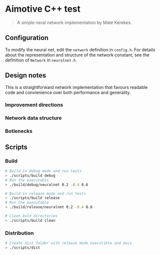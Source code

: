 # Aimotive C++ test
> A simple neral network implementation by Máté Kerekes.

## Configuration
To modify the neural net, edit the `network` definition in `config.h`. For details about the representation and structure of the network constant, see the definition of `Network` in `neuralnet.h`.

## Design notes
This is a straightforward network implementation that favours readable code and convienience over both performance and generality. 


### Improvement directions

### Network data structure

### Botlenecks




## Scripts
### Build
```sh
# Build in debug mode and run tests
> ./scripts/build debug
# Run the executable
> ./build/debug/neuralnet 0.2 -0.4 0.6
```

```sh
# Build in release mode and run tests
> ./scripts/build release
# Run the executable
> ./build/release/neuralnet 0.2 -0.4 0.6
```

```sh
# Clean buld directories
> ./scripts/build clean
```

### Distribution
```sh
# Create dist folder with release mode executible and docs
> ./scripts/dist
```